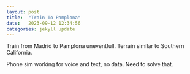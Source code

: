 ```yaml
---
layout: post
title:  "Train To Pamplona"
date:   2023-09-12 12:34:56
categories: jekyll update
---
```

Train from Madrid to Pamplona uneventfull.   Terrain similar to Southern California.

Phone sim working for voice and text, no data.  Need to solve that.

